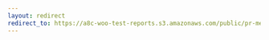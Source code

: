 ```yaml
---
layout: redirect
redirect_to: https://a8c-woo-test-reports.s3.amazonaws.com/public/pr-merge/40270/api/index.html
---
```

